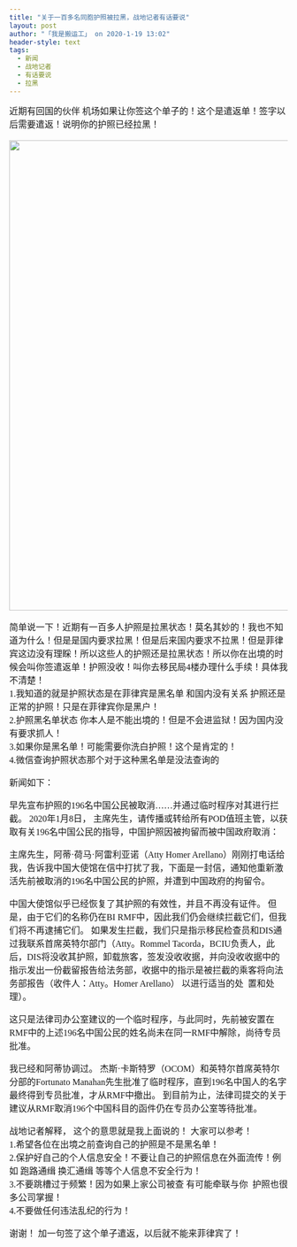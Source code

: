 ```yaml
---
title: "关于一百多名同胞护照被拉黑，战地记者有话要说"
layout: post
author: "「我是搬运工」 on 2020-1-19 13:02"
header-style: text
tags:
  - 新闻
  - 战地记者
  - 有话要说
  - 拉黑
---
```


<head></head>
<body>
 <font face="微软雅黑"><font size="3">近期有回国的伙伴 机场如果让你签这个单子的！这个是遣返单！签字以后需要遣返！说明你的护照已经拉黑！</font></font>
 <br> 
 <font face="微软雅黑"><font size="3"><br> </font></font> 
 <div align="center"> 
  <font face="微软雅黑"><font size="3"> 
    <ignore_js_op> 
     <img aid="1328181" src="https://bbs.boniu123.cc/data/attachment/forum/202001/19/024324ahkv1voo8cdlv3nc.jpg" zoomfile="data/attachment/forum/202001/19/024324ahkv1voo8cdlv3nc.jpg" file="data/attachment/forum/202001/19/024324ahkv1voo8cdlv3nc.jpg" width="850" inpost="1"> 
     <div class="tip tip_4 aimg_tip" id="aimg_1328181_menu" style="position: absolute; display: none" disautofocus="true"> 
      <div class="xs0"> 
       <p><strong>photo_2020-01-17_22-10-09.jpg</strong> <em class="xg1">(169.55 KB, 下载次数: 0)</em></p> 
       <p> <a href="forum.php?mod=attachment&amp;aid=MTMyODE4MXw0OTVmYWFiMXwxNTc5NDEwNDA4fDB8NTUzNjU1&amp;nothumb=yes" target="_blank">下载附件</a> &nbsp;<a href="javascript:;" onclick="showWindow(this.id, this.getAttribute('url'), 'get', 0);" id="savephoto_1328181" url="home.php?mod=spacecp&amp;ac=album&amp;op=saveforumphoto&amp;aid=1328181&amp;handlekey=savephoto_1328181">保存到相册</a> </p> 
       <p class="xg1 y"><span title="2020-1-19 02:43">10&nbsp;小时前</span> 上传</p> 
      </div> 
      <div class="tip_horn"></div> 
     </div> 
    </ignore_js_op> </font></font> 
 </div>
 <br> 
 <font face="微软雅黑"><font size="3">简单说一下！近期有一百多人护照是拉黑状态！莫名其妙的！我也不知道为什么！但是是国内要求拉黑！但是后来国内要求不拉黑！但是菲律宾这边没有理睬！所以这些人的护照还是拉黑状态！所以你在出境的时候会叫你签遣返单！护照没收！叫你去移民局4楼办理什么手续！具体我不清楚！</font></font>
 <font face="微软雅黑"><font size="3"><br> </font></font>
 <font face="微软雅黑"><font size="3">1.我知道的就是护照状态是在菲律宾是黑名单 和国内没有关系 护照还是正常的护照！只是在菲律宾你是黑户！</font></font>
 <br> 
 <font face="微软雅黑"><font size="3">2.护照黑名单状态 你本人是不能出境的！但是不会进监狱！因为国内没有要求抓人！</font></font>
 <br> 
 <font face="微软雅黑"><font size="3">3.如果你是黑名单！可能需要你洗白护照！这个是肯定的！</font></font>
 <br> 
 <font face="微软雅黑"><font size="3">4.微信查询护照状态那个对于这种黑名单是没法查询的 </font></font>
 <br> 
 <br> 
 <font face="微软雅黑"><font size="3">新闻如下：</font></font>
 <font face="微软雅黑"><font size="3"><br> </font></font>
 <br> 
 <font face="微软雅黑"><font size="3">早先宣布护照的196名中国公民被取消……并通过临时程序对其进行拦截。</font></font>
 <font face="微软雅黑"><font size="3">2020年1月8日，</font></font>
 <font face="微软雅黑"><font size="3">主席先生，请传播或转给所有POD值班主管，以获取有关196名中国公民的指导，中国护照因被拘留而被中国政府取消：</font></font>
 <font face="微软雅黑"><font size="3"><br> </font></font>
 <br> 
 <font face="微软雅黑"><font size="3">主席先生，阿蒂·荷马·阿雷利亚诺（Atty Homer Arellano）刚刚打电话给我，告诉我中国大使馆在信中打扰了我，下面是一封信，通知他重新激活先前被取消的196名中国公民的护照，并遭到中国政府的拘留令。</font></font>
 <br> 
 <br> 
 <font face="微软雅黑"><font size="3">中国大使馆似乎已经恢复了其护照的有效性，并且不再没有证件。 但是，由于它们的名称仍在BI RMF中，因此我们仍会继续拦截它们，但我们将不再逮捕它们。 如果发生拦截，我们只是指示移民检查员和DIS通过我联系首席英特尔部门（Atty。Rommel Tacorda，BCIU负责人，此后，DIS将没收其护照，卸载旅客，签发没收收据，并向没收收据中的指示发出一份截留报告给法务部，收据中的指示是被拦截的乘客将向法务部报告（收件人：Atty。Homer Arellano） 以进行适当的处&nbsp;&nbsp;置和处理）。</font></font>
 <font face="微软雅黑"><font size="3"><br> </font></font>
 <br> 
 <font face="微软雅黑"><font size="3">这只是法律司办公室建议的一个临时程序，与此同时，先前被安置在RMF中的上述196名中国公民的姓名尚未在同一RMF中解除，尚待专员批准。</font></font>
 <font face="微软雅黑"><font size="3"><br> </font></font>
 <br> 
 <font face="微软雅黑"><font size="3">我已经和阿蒂协调过。 杰斯·卡斯特罗（OCOM）和英特尔首席英特尔分部的Fortunato Manahan先生批准了临时程序，直到196名中国人的名字最终得到专员批准，才从RMF中撤出。 到目前为止，法律司提交的关于建议从RMF取消196个中国科目的函件仍在专员办公室等待批准。</font></font>
 <font face="微软雅黑"><font size="3"><br> </font></font>
 <br> 
 <font face="微软雅黑"><font size="3">战地记者解释，</font></font>
 <font face="微软雅黑"><font size="3">这个的意思就是我上面说的！ 大家可以参考！ </font></font>
 <br> 
 <font face="微软雅黑"><font size="3">1.希望各位在出境之前查询自己的护照是不是黑名单！</font></font>
 <br> 
 <font face="微软雅黑"><font size="3">2.保护好自己的个人信息安全！不要让自己的护照信息在外面流传！例如 跑路通缉 换汇通缉 等等个人信息不安全行为！</font></font>
 <br> 
 <font face="微软雅黑"><font size="3">3.不要跳槽过于频繁！因为如果上家公司被查 有可能牵联与你&nbsp;&nbsp;护照也很多公司掌握！</font></font>
 <br> 
 <font face="微软雅黑"><font size="3">4.不要做任何违法乱纪的行为！</font></font>
 <font face="微软雅黑"><font size="3"><br> </font></font>
 <br> 
 <font face="微软雅黑"><font size="3">谢谢！</font></font>
 <font face="微软雅黑"><font size="3">加一句签了这个单子遣返，以后就不能来菲律宾了！</font></font>
 <br> 
 <br> 
 <br>
</body>


